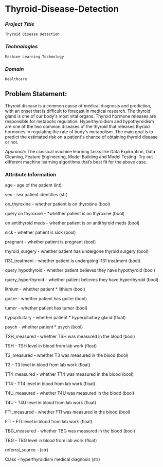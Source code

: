 # Thyroid-Disease-Detection
### *Project Title*

`Thyroid Disease Detection`

### *Technologies* 

`Machine Learning Technology`

### *Domain* 

`Healthcare`

## Problem Statement:

Thyroid disease is a common cause of medical diagnosis and prediction, with an onset
that is difficult to forecast in medical research. The thyroid gland is one of our body's
most vital organs. Thyroid hormone releases are responsible for metabolic regulation.
Hyperthyroidism and hypothyroidism are one of the two common diseases of the thyroid
that releases thyroid hormones in regulating the rate of body's metabolism.
The main goal is to predict the estimated risk on a patient's chance of obtaining thyroid
disease or not.

*Approach:* The classical machine learning tasks like Data Exploration, Data Cleaning,
Feature Engineering, Model Building and Model Testing. Try out different machine
learning algorithms that’s best fit for the above case.

### Attribute Information 
age - age of the patient (int)

sex - sex patient identifies (str)

on_thyroxine - whether patient is on thyroxine (bool)

query on thyroxine - *whether patient is on thyroxine (bool)

on antithyroid meds - whether patient is on antithyroid meds (bool)

sick - whether patient is sick (bool)

pregnant - whether patient is pregnant (bool)

thyroid_surgery - whether patient has undergone thyroid surgery (bool)

I131_treatment - whether patient is undergoing I131 treatment (bool)

query_hypothyroid - whether patient believes they have hypothyroid (bool)

query_hyperthyroid - whether patient believes they have hyperthyroid (bool)

lithium - whether patient * lithium (bool)

goitre - whether patient has goitre (bool)

tumor - whether patient has tumor (bool)

hypopituitary - whether patient * hyperpituitary gland (float)

psych - whether patient * psych (bool)

TSH_measured - whether TSH was measured in the blood (bool)

TSH - TSH level in blood from lab work (float)

T3_measured - whether T3 was measured in the blood (bool)

T3 - T3 level in blood from lab work (float)

TT4_measured - whether TT4 was measured in the blood (bool)

TT4 - TT4 level in blood from lab work (float)

T4U_measured - whether T4U was measured in the blood (bool)

T4U - T4U level in blood from lab work (float)

FTI_measured - whether FTI was measured in the blood (bool)

FTI - FTI level in blood from lab work (float)

TBG_measured - whether TBG was measured in the blood (bool)

TBG - TBG level in blood from lab work (float)

referral_source - (str)

Class - hyperthyroidism medical diagnosis (str)

